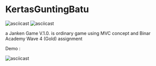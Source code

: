 # KertasGuntingBatu
![asciicast](https://img.shields.io/badge/Android-Studio-green)
![asciicast](https://img.shields.io/badge/Kotlin-Language-yellow)


a Janken Game V.1.0. is ordinary game using MVC concept and Binar Academy Wave 4 (Gold) assignment

Demo :


![asciicast](https://media.giphy.com/media/xZqamKL9CVqJwBKUCn/giphy.gif)
